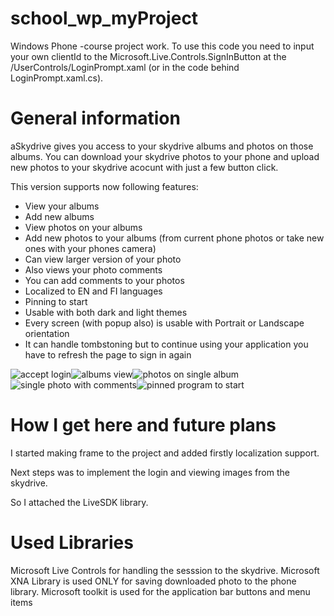 school_wp_myProject
===================

Windows Phone -course project work. To use this code you need to input your own clientId to the Microsoft.Live.Controls.SignInButton at the /UserControls/LoginPrompt.xaml (or in the code behind LoginPrompt.xaml.cs). 


General information
===================

aSkydrive gives you access to your skydrive albums and photos on those albums. You can download your skydrive photos to your phone and upload new photos to your skydrive acocunt with just a few button click.

This version supports now following features:
- View your albums
- Add new albums
- View photos on your albums
- Add new photos to your albums (from current phone photos or take new ones with your phones camera)
- Can view larger version of your photo
- Also views your photo comments
- You can add comments to your photos
- Localized to EN and FI languages
- Pinning to start
- Usable with both dark and light themes
- Every screen (with popup also) is usable with Portrait or Landscape orientation
- It can handle tombstoning but to continue using your application you have to refresh the page to sign in again

![accept login](http://users.metropolia.fi/~anttita/forWpRepo/repo001.PNG)![albums view](http://users.metropolia.fi/~anttita/forWpRepo/repo002.PNG)![photos on single album](http://users.metropolia.fi/~anttita/forWpRepo/repo003.PNG)![single photo with comments](http://users.metropolia.fi/~anttita/forWpRepo/repo004.PNG)![pinned program to start](http://users.metropolia.fi/~anttita/forWpRepo/repo005.PNG)

How I get here and future plans
===============================
I started making frame to the project and added firstly localization support.

Next steps was to implement the login and viewing images from the skydrive.

So I attached the LiveSDK library.

Used Libraries
===============================
Microsoft Live Controls for handling the sesssion to the skydrive.
Microsoft XNA Library is used ONLY for saving downloaded photo to the phone library.
Microsoft toolkit is used for the application bar buttons and menu items
